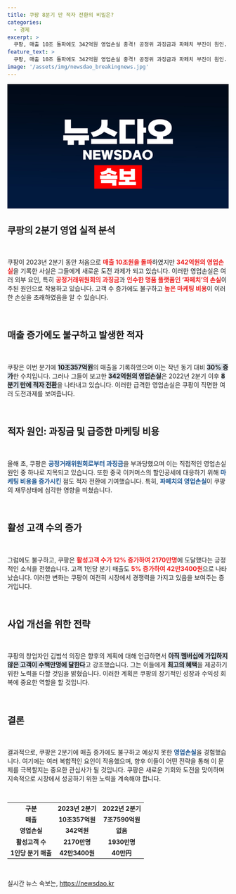 ```yaml
---
title: 쿠팡 8분기 만 적자 전환의 비밀은?
categories:
  - 경제
excerpt: >
  쿠팡, 매출 10조 돌파에도 342억원 영업손실 충격! 공정위 과징금과 파페치 부진이 원인. 활성고객은 12% 증가했지만, 소비자를 사로잡기 위한 새로운 전략이 필요하다.
feature_text: >
  쿠팡, 매출 10조 돌파에도 342억원 영업손실 충격! 공정위 과징금과 파페치 부진이 원인. 활성고객은 12% 증가했지만, 소비자를 사로잡기 위한 새로운 전략이 필요하다.
image: '/assets/img/newsdao_breakingnews.jpg'
---
```


<p><img src="/assets/img/newsdao_breakingnews.jpg" alt="ontimetimes 속보" /></p>

<h2 data-ke-size="size26">쿠팡의 2분기 영업 실적 분석</h2>

<p data-ke-size="size16">&nbsp;</p>

<p>쿠팡이 2023년 2분기 동안 처음으로 <b><span style="color: #ee2323;">매출 10조원을 돌파</span></b>하였지만 <b><span style="color: #ee2323;">342억원의 영업손실</span></b>을 기록한 사실은 그들에게 새로운 도전 과제가 되고 있습니다. 이러한 영업손실은 여러 외부 요인, 특히 <b><span style="color: #ee2323;">공정거래위원회의 과징금</span></b>과 <b><span style="color: #ee2323;">인수한 명품 플랫폼인 ‘파페치’의 손실</span></b>이 주된 원인으로 작용하고 있습니다. 고객 수 증가에도 불구하고 <b><span style="color: #ee2323;">높은 마케팅 비용</span></b>이 이러한 손실을 초래하였음을 알 수 있습니다.</p>

<p data-ke-size="size16">&nbsp;</p>

<h2 data-ke-size="size26">매출 증가에도 불구하고 발생한 적자</h2>

<p data-ke-size="size16">&nbsp;</p>

<p>쿠팡은 이번 분기에 <b><span style="background-color: #21538527;">10조357억원</span></b>의 매출을 기록하였으며 이는 작년 동기 대비 <b><span style="background-color: #21538527;">30% 증가</span></b>한 수치입니다. 그러나 그들이 보고한 <b><span style="background-color: #21538527;">342억원의 영업손실</span></b>은 2022년 2분기 이후 <b><span style="background-color: #21538527;">8분기 만에 적자 전환</span></b>을 나타내고 있습니다. 이러한 급격한 영업손실은 쿠팡이 직면한 여러 도전과제를 보여줍니다.</p>

<p data-ke-size="size16">&nbsp;</p>

<h2 data-ke-size="size26">적자 원인: 과징금 및 급증한 마케팅 비용</h2>

<p data-ke-size="size16">&nbsp;</p>

<p>올해 초, 쿠팡은 <b><span style="color: #1a5490;">공정거래위원회로부터 과징금</span></b>을 부과당했으며 이는 직접적인 영업손실 원인 중 하나로 지목되고 있습니다. 또한 중국 이커머스의 할인공세에 대응하기 위해 <b><span style="color: #1a5490;">마케팅 비용을 증가시킨</span></b> 점도 적자 전환에 기여했습니다. 특히, <b><span style="color: #1a5490;">파페치의 영업손실</span></b>이 쿠팡의 재무상태에 심각한 영향을 미쳤습니다.</p>

<p data-ke-size="size16">&nbsp;</p>

<h2 data-ke-size="size26">활성 고객 수의 증가</h2>

<p data-ke-size="size16">&nbsp;</p>

<p>그럼에도 불구하고, 쿠팡은 <b><span style="color: #ee2323;">활성고객 수가 12% 증가하여 2170만명</span></b>에 도달했다는 긍정적인 소식을 전했습니다. 고객 1인당 분기 매출도 <b><span style="color: #ee2323;">5% 증가하여 42만3400원</span></b>으로 나타났습니다. 이러한 변화는 쿠팡이 여전히 시장에서 경쟁력을 가지고 있음을 보여주는 증거입니다.</p>

<p data-ke-size="size16">&nbsp;</p>

<h2 data-ke-size="size26">사업 개선을 위한 전략</h2>

<p data-ke-size="size16">&nbsp;</p>

<p>쿠팡의 창업자인 김범석 의장은 향후의 계획에 대해 언급하면서 <b><span style="background-color: #21538527;">아직 멤버십에 가입하지 않은 고객이 수백만명에 달한다</span></b>고 강조했습니다. 그는 이들에게 <b><span style="background-color: #21538527;">최고의 혜택</span></b>을 제공하기 위한 노력을 다할 것임을 밝혔습니다. 이러한 계획은 쿠팡의 장기적인 성장과 수익성 회복에 중요한 역할을 할 것입니다.</p>

<p data-ke-size="size16">&nbsp;</p>

<h2 data-ke-size="size26">결론</h2>

<p data-ke-size="size16">&nbsp;</p>

<p>결과적으로, 쿠팡은 2분기에 매출 증가에도 불구하고 예상치 못한 <b><span style="color: #1a5490;">영업손실</span></b>을 경험했습니다. 여기에는 여러 복합적인 요인이 작용했으며, 향후 이들이 어떤 전략을 통해 이 문제를 극복할지는 중요한 관심사가 될 것입니다. 쿠팡은 새로운 기회와 도전을 맞이하며 지속적으로 시장에서 성공하기 위한 노력을 계속해야 합니다.</p>

<p data-ke-size="size16">&nbsp;</p>

<table>
<tr>
<td style="text-align: center; height: 17px;"><b>구분</b></td>
<td style="text-align: center; height: 17px;"><b>2023년 2분기</b></td>
<td style="text-align: center; height: 17px;"><b>2022년 2분기</b></td>
</tr>
<tr>
<td style="text-align: center; height: 17px;"><b>매출</b></td>
<td style="text-align: center; height: 17px;"><b>10조357억원</b></td>
<td style="text-align: center; height: 17px;"><b>7조7590억원</b></td>
</tr>
<tr>
<td style="text-align: center; height: 17px;"><b>영업손실</b></td>
<td style="text-align: center; height: 17px;"><b>342억원</b></td>
<td style="text-align: center; height: 17px;"><b>없음</b></td>
</tr>
<tr>
<td style="text-align: center; height: 17px;"><b>활성고객 수</b></td>
<td style="text-align: center; height: 17px;"><b>2170만명</b></td>
<td style="text-align: center; height: 17px;"><b>1930만명</b></td>
</tr>
<tr>
<td style="text-align: center; height: 17px;"><b>1인당 분기 매출</b></td>
<td style="text-align: center; height: 17px;"><b>42만3400원</b></td>
<td style="text-align: center; height: 17px;"><b>40만円</b></td>
</tr>
</table>

<p data-ke-size="size16">&nbsp;</p>
실시간 뉴스 속보는, <a href="https://newsdao.kr" rel="dofollow">https://newsdao.kr</a>


